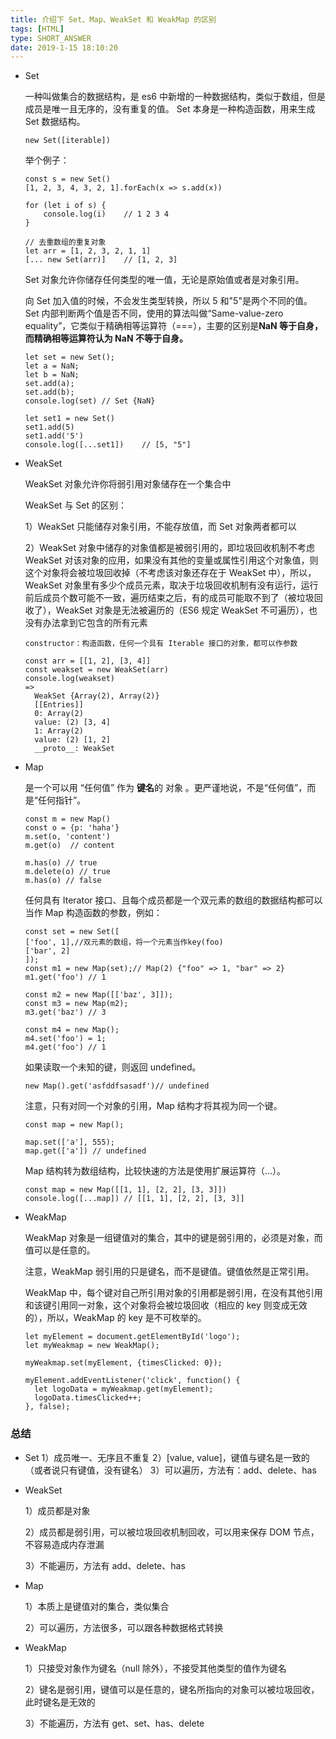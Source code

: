 ```yaml
---
title: 介绍下 Set、Map、WeakSet 和 WeakMap 的区别
tags: [HTML]
type: SHORT_ANSWER
date: 2019-1-15 18:10:20
---
```


- Set

  一种叫做集合的数据结构，是 es6 中新增的一种数据结构，类似于数组，但是成员是唯一且无序的，没有重复的值。
  Set 本身是一种构造函数，用来生成 Set 数据结构。

  ```
  new Set([iterable])
  ```

  举个例子：

  ```
  const s = new Set()
  [1, 2, 3, 4, 3, 2, 1].forEach(x => s.add(x))

  for (let i of s) {
      console.log(i)	// 1 2 3 4
  }

  // 去重数组的重复对象
  let arr = [1, 2, 3, 2, 1, 1]
  [... new Set(arr)]	// [1, 2, 3]
  ```

  Set 对象允许你储存任何类型的唯一值，无论是原始值或者是对象引用。

  向 Set 加入值的时候，不会发生类型转换，所以 5 和"5"是两个不同的值。Set 内部判断两个值是否不同，使用的算法叫做“Same-value-zero equality”，它类似于精确相等运算符（===），主要的区别是**NaN 等于自身，而精确相等运算符认为 NaN 不等于自身。**

  ```
  let set = new Set();
  let a = NaN;
  let b = NaN;
  set.add(a);
  set.add(b);
  console.log(set) // Set {NaN}

  let set1 = new Set()
  set1.add(5)
  set1.add('5')
  console.log([...set1])	// [5, "5"]
  ```

- WeakSet

  WeakSet 对象允许你将弱引用对象储存在一个集合中

  WeakSet 与 Set 的区别：

  1）WeakSet 只能储存对象引用，不能存放值，而 Set 对象两者都可以

  2）WeakSet 对象中储存的对象值都是被弱引用的，即垃圾回收机制不考虑 WeakSet 对该对象的应用，如果没有其他的变量或属性引用这个对象值，则这个对象将会被垃圾回收掉（不考虑该对象还存在于 WeakSet 中），所以，WeakSet 对象里有多少个成员元素，取决于垃圾回收机制有没有运行，运行前后成员个数可能不一致，遍历结束之后，有的成员可能取不到了（被垃圾回收了），WeakSet 对象是无法被遍历的（ES6 规定 WeakSet 不可遍历），也没有办法拿到它包含的所有元素

  ```
  constructor：构造函数，任何一个具有 Iterable 接口的对象，都可以作参数

  const arr = [[1, 2], [3, 4]]
  const weakset = new WeakSet(arr)
  console.log(weakset)
  =>
    WeakSet {Array(2), Array(2)}
    [[Entries]]
    0: Array(2)
    value: (2) [3, 4]
    1: Array(2)
    value: (2) [1, 2]
    __proto__: WeakSet
  ```

- Map

  是一个可以用 “任何值” 作为 **键名**的 对象 。更严谨地说，不是“任何值”，而是“任何指针”。

  ```
  const m = new Map()
  const o = {p: 'haha'}
  m.set(o, 'content')
  m.get(o)	// content

  m.has(o) // true
  m.delete(o) // true
  m.has(o) // false

  ```

  任何具有 Iterator 接口、且每个成员都是一个双元素的数组的数据结构都可以当作 Map 构造函数的参数，例如：

  ```
  const set = new Set([
  ['foo', 1],//双元素的数组，将一个元素当作key(foo)
  ['bar', 2]
  ]);
  const m1 = new Map(set);// Map(2) {"foo" => 1, "bar" => 2}
  m1.get('foo') // 1

  const m2 = new Map([['baz', 3]]);
  const m3 = new Map(m2);
  m3.get('baz') // 3

  const m4 = new Map();
  m4.set('foo') = 1;
  m4.get('foo') // 1
  ```

  如果读取一个未知的键，则返回 undefined。

  ```
  new Map().get('asfddfsasadf')// undefined
  ```

  注意，只有对同一个对象的引用，Map 结构才将其视为同一个键。

  ```
  const map = new Map();

  map.set(['a'], 555);
  map.get(['a']) // undefined
  ```

  Map 结构转为数组结构，比较快速的方法是使用扩展运算符（...）。

  ```
  const map = new Map([[1, 1], [2, 2], [3, 3]])
  console.log([...map])	// [[1, 1], [2, 2], [3, 3]]
  ```

- WeakMap

  WeakMap 对象是一组键值对的集合，其中的键是弱引用的，必须是对象，而值可以是任意的。

  注意，WeakMap 弱引用的只是键名，而不是键值。键值依然是正常引用。

  WeakMap 中，每个键对自己所引用对象的引用都是弱引用，在没有其他引用和该键引用同一对象，这个对象将会被垃圾回收（相应的 key 则变成无效的），所以，WeakMap 的 key 是不可枚举的。

  ```
  let myElement = document.getElementById('logo');
  let myWeakmap = new WeakMap();

  myWeakmap.set(myElement, {timesClicked: 0});

  myElement.addEventListener('click', function() {
    let logoData = myWeakmap.get(myElement);
    logoData.timesClicked++;
  }, false);
  ```

### 总结

- Set
  1）成员唯一、无序且不重复
  2）[value, value]，键值与键名是一致的（或者说只有键值，没有键名）
  3）可以遍历，方法有：add、delete、has

- WeakSet

  1）成员都是对象

  2）成员都是弱引用，可以被垃圾回收机制回收，可以用来保存 DOM 节点，不容易造成内存泄漏

  3）不能遍历，方法有 add、delete、has

- Map

  1）本质上是键值对的集合，类似集合

  2）可以遍历，方法很多，可以跟各种数据格式转换

- WeakMap

  1）只接受对象作为键名（null 除外），不接受其他类型的值作为键名

  2）键名是弱引用，键值可以是任意的，键名所指向的对象可以被垃圾回收，此时键名是无效的

  3）不能遍历，方法有 get、set、has、delete
